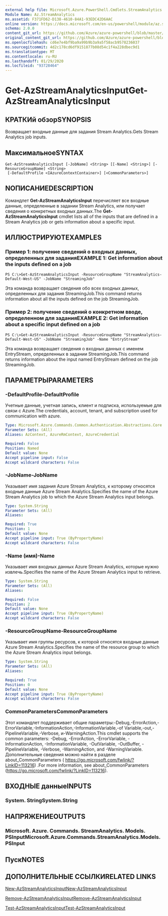 ```yaml
---
external help file: Microsoft.Azure.PowerShell.Cmdlets.StreamAnalytics.dll-Help.xml
Module Name: Az.StreamAnalytics
ms.assetid: F371FD62-D138-4610-84A1-93EDC42D6AAC
online version: https://docs.microsoft.com/en-us/powershell/module/az.streamanalytics/get-azstreamanalyticsinput
schema: 2.0.0
content_git_url: https://github.com/Azure/azure-powershell/blob/master/src/StreamAnalytics/StreamAnalytics/help/Get-AzStreamAnalyticsInput.md
original_content_git_url: https://github.com/Azure/azure-powershell/blob/master/src/StreamAnalytics/StreamAnalytics/help/Get-AzStreamAnalyticsInput.md
ms.openlocfilehash: cd6e7e4bf9ba9a99b9b3a9a5f58acb9578236037
ms.sourcegitcommit: 4d2c178cd6df9151877b08d54c1f4a228dbec9d1
ms.translationtype: MT
ms.contentlocale: ru-RU
ms.lasthandoff: 01/29/2020
ms.locfileid: "93728464"
---
```

# <span data-ttu-id="ad04b-101">Get-AzStreamAnalyticsInput</span><span class="sxs-lookup"><span data-stu-id="ad04b-101">Get-AzStreamAnalyticsInput</span></span>

## <span data-ttu-id="ad04b-102">КРАТКИй обзор</span><span class="sxs-lookup"><span data-stu-id="ad04b-102">SYNOPSIS</span></span>
<span data-ttu-id="ad04b-103">Возвращает входные данные для задания Stream Analytics.</span><span class="sxs-lookup"><span data-stu-id="ad04b-103">Gets Stream Analytics job inputs.</span></span>

## <span data-ttu-id="ad04b-104">Максимальное</span><span class="sxs-lookup"><span data-stu-id="ad04b-104">SYNTAX</span></span>

```
Get-AzStreamAnalyticsInput [-JobName] <String> [[-Name] <String>] [-ResourceGroupName] <String>
 [-DefaultProfile <IAzureContextContainer>] [<CommonParameters>]
```

## <span data-ttu-id="ad04b-105">NОПИСАНИЕ</span><span class="sxs-lookup"><span data-stu-id="ad04b-105">DESCRIPTION</span></span>
<span data-ttu-id="ad04b-106">Командлет **Get-AzStreamAnalyticsInput** перечисляет все входные данные, определенные в задании Stream Analytics, или получает сведения о конкретных входных данных.</span><span class="sxs-lookup"><span data-stu-id="ad04b-106">The **Get-AzStreamAnalyticsInput** cmdlet lists all of the inputs that are defined in a Stream Analytics job or gets information about a specific input.</span></span>

## <span data-ttu-id="ad04b-107">ИЛЛЮСТРИРУЮТ</span><span class="sxs-lookup"><span data-stu-id="ad04b-107">EXAMPLES</span></span>

### <span data-ttu-id="ad04b-108">Пример 1: получение сведений о входных данных, определенных для задания</span><span class="sxs-lookup"><span data-stu-id="ad04b-108">EXAMPLE 1: Get information about the inputs defined on a job</span></span>
```
PS C:\>Get-AzStreamAnalyticsInput -ResourceGroupName "StreamAnalytics-Default-West-US" -JobName "StreamingJob"
```

<span data-ttu-id="ad04b-109">Эта команда возвращает сведения обо всех входных данных, определенных для задания StreamingJob.</span><span class="sxs-lookup"><span data-stu-id="ad04b-109">This command returns information about all the inputs defined on the job StreamingJob.</span></span>

### <span data-ttu-id="ad04b-110">Пример 2: получение сведений о конкретном вводе, определенном для задания</span><span class="sxs-lookup"><span data-stu-id="ad04b-110">EXAMPLE 2: Get information about a specific input defined on a job</span></span>
```
PS C:\>Get-AzStreamAnalyticsInput -ResourceGroupName "StreamAnalytics-Default-West-US" -JobName "StreamingJob" -Name "EntryStream"
```

<span data-ttu-id="ad04b-111">Эта команда возвращает сведения о входных данных с именем EntryStream, определенных в задании StreamingJob.</span><span class="sxs-lookup"><span data-stu-id="ad04b-111">This command returns information about the input named EntryStream defined on the job StreamingJob.</span></span>

## <span data-ttu-id="ad04b-112">ПАРАМЕТРЫ</span><span class="sxs-lookup"><span data-stu-id="ad04b-112">PARAMETERS</span></span>

### <span data-ttu-id="ad04b-113">-DefaultProfile</span><span class="sxs-lookup"><span data-stu-id="ad04b-113">-DefaultProfile</span></span>
<span data-ttu-id="ad04b-114">Учетные данные, учетная запись, клиент и подписка, используемые для связи с Azure.</span><span class="sxs-lookup"><span data-stu-id="ad04b-114">The credentials, account, tenant, and subscription used for communication with azure.</span></span>

```yaml
Type: Microsoft.Azure.Commands.Common.Authentication.Abstractions.Core.IAzureContextContainer
Parameter Sets: (All)
Aliases: AzContext, AzureRmContext, AzureCredential

Required: False
Position: Named
Default value: None
Accept pipeline input: False
Accept wildcard characters: False
```

### <span data-ttu-id="ad04b-115">-JobName</span><span class="sxs-lookup"><span data-stu-id="ad04b-115">-JobName</span></span>
<span data-ttu-id="ad04b-116">Указывает имя задания Azure Stream Analytics, к которому относятся входные данные Azure Stream Analytics.</span><span class="sxs-lookup"><span data-stu-id="ad04b-116">Specifies the name of the Azure Stream Analytics job to which the Azure Stream Analytics input belongs.</span></span>

```yaml
Type: System.String
Parameter Sets: (All)
Aliases:

Required: True
Position: 1
Default value: None
Accept pipeline input: True (ByPropertyName)
Accept wildcard characters: False
```

### <span data-ttu-id="ad04b-117">-Name (имя)</span><span class="sxs-lookup"><span data-stu-id="ad04b-117">-Name</span></span>
<span data-ttu-id="ad04b-118">Указывает имя входных данных Azure Stream Analytics, которые нужно извлечь.</span><span class="sxs-lookup"><span data-stu-id="ad04b-118">Specifies the name of the Azure Stream Analytics input to retrieve.</span></span>

```yaml
Type: System.String
Parameter Sets: (All)
Aliases:

Required: False
Position: 2
Default value: None
Accept pipeline input: True (ByPropertyName)
Accept wildcard characters: False
```

### <span data-ttu-id="ad04b-119">-ResourceGroupName</span><span class="sxs-lookup"><span data-stu-id="ad04b-119">-ResourceGroupName</span></span>
<span data-ttu-id="ad04b-120">Указывает имя группы ресурсов, к которой относятся входные данные Azure Stream Analytics.</span><span class="sxs-lookup"><span data-stu-id="ad04b-120">Specifies the name of the resource group to which the Azure Stream Analytics input belongs.</span></span>

```yaml
Type: System.String
Parameter Sets: (All)
Aliases:

Required: True
Position: 0
Default value: None
Accept pipeline input: True (ByPropertyName)
Accept wildcard characters: False
```

### <span data-ttu-id="ad04b-121">CommonParameters</span><span class="sxs-lookup"><span data-stu-id="ad04b-121">CommonParameters</span></span>
<span data-ttu-id="ad04b-122">Этот командлет поддерживает общие параметры:-Debug,-ErrorAction,-ErrorVariable,-InformationAction,-InformationVariable,-of Variable,-out,-PipelineVariable,-Verbose, и-WarningAction.</span><span class="sxs-lookup"><span data-stu-id="ad04b-122">This cmdlet supports the common parameters: -Debug, -ErrorAction, -ErrorVariable, -InformationAction, -InformationVariable, -OutVariable, -OutBuffer, -PipelineVariable, -Verbose, -WarningAction, and -WarningVariable.</span></span> <span data-ttu-id="ad04b-123">Дополнительные сведения можно найти в разделе about_CommonParameters ( https://go.microsoft.com/fwlink/?LinkID=113216) .</span><span class="sxs-lookup"><span data-stu-id="ad04b-123">For more information, see about_CommonParameters (https://go.microsoft.com/fwlink/?LinkID=113216).</span></span>

## <span data-ttu-id="ad04b-124">ВХОДНЫЕ данные</span><span class="sxs-lookup"><span data-stu-id="ad04b-124">INPUTS</span></span>

### <span data-ttu-id="ad04b-125">System. String</span><span class="sxs-lookup"><span data-stu-id="ad04b-125">System.String</span></span>

## <span data-ttu-id="ad04b-126">НАПРЯЖЕНИЕ</span><span class="sxs-lookup"><span data-stu-id="ad04b-126">OUTPUTS</span></span>

### <span data-ttu-id="ad04b-127">Microsoft. Azure. Commands. StreamAnalytics. Models. PSInput</span><span class="sxs-lookup"><span data-stu-id="ad04b-127">Microsoft.Azure.Commands.StreamAnalytics.Models.PSInput</span></span>

## <span data-ttu-id="ad04b-128">Пуск</span><span class="sxs-lookup"><span data-stu-id="ad04b-128">NOTES</span></span>

## <span data-ttu-id="ad04b-129">ДОПОЛНИТЕЛЬНЫЕ ССЫЛКИ</span><span class="sxs-lookup"><span data-stu-id="ad04b-129">RELATED LINKS</span></span>

[<span data-ttu-id="ad04b-130">New-AzStreamAnalyticsInput</span><span class="sxs-lookup"><span data-stu-id="ad04b-130">New-AzStreamAnalyticsInput</span></span>](./New-AzStreamAnalyticsInput.md)

[<span data-ttu-id="ad04b-131">Remove-AzStreamAnalyticsInput</span><span class="sxs-lookup"><span data-stu-id="ad04b-131">Remove-AzStreamAnalyticsInput</span></span>](./Remove-AzStreamAnalyticsInput.md)

[<span data-ttu-id="ad04b-132">Test-AzStreamAnalyticsInput</span><span class="sxs-lookup"><span data-stu-id="ad04b-132">Test-AzStreamAnalyticsInput</span></span>](./Test-AzStreamAnalyticsInput.md)


